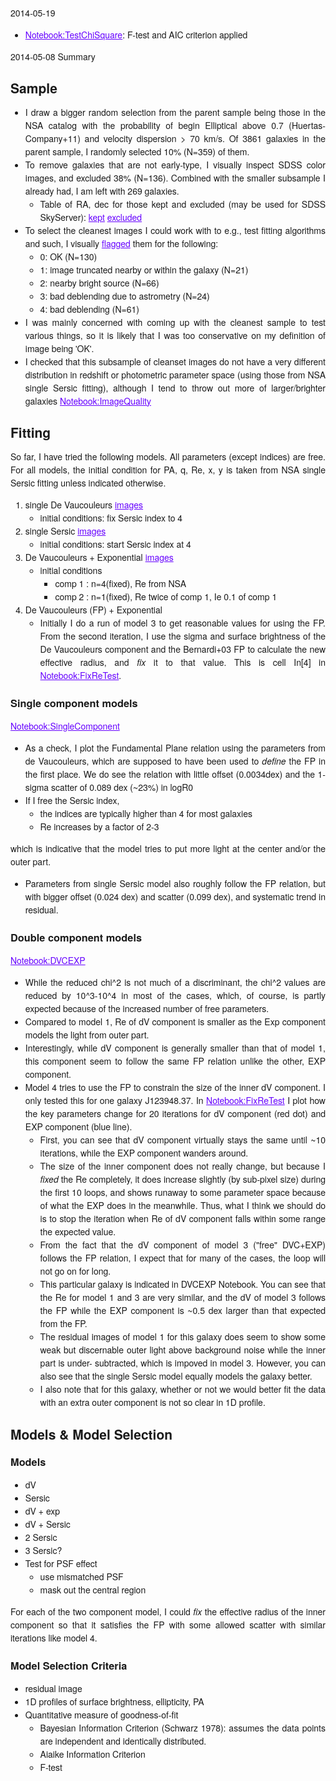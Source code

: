 <style type="text/css">
    body {
        font-family: "HelveticaNeue-Light", "Helvetica Neue Light", "Helvetica Neue", Helvetica, Arial, "Lucida Grande", sans-serif; 
        width: 800px;
        margin: 20px auto;
        text-align: justify;
        line-height: 1.5em;
    }
    table{
        border-collapse:collapse;
    }
    table, th, td {
        border: 1px solid black;
        padding: 5px;
    }
    a, a:visited {
        color: #6600FF;
    }
    a:hover {
        background-color: #99FFCC;
    }
</style>

2014-05-19

* [Notebook:TestChiSquare](http://nbviewer.ipython.org/url/www.astro.princeton.edu/~semyeong/etg/TestChiSquare.ipynb): F-test and AIC criterion applied


2014-05-08 Summary

## Sample

* I draw a bigger random selection from the parent sample being those
in the NSA catalog with the probability of begin Elliptical above 0.7 (Huertas-Company+11) and velocity dispersion > 70 km/s. Of 3861 galaxies in the parent sample, I randomly selected 10% (N=359) of them.
* To remove galaxies that are not early-type, I visually inspect SDSS color images, and excluded 38% (N=136). Combined with the smaller subsample I already had, I am left with 269 galaxies.
    - Table of RA, dec for those kept and excluded (may be used for SDSS SkyServer): [kept](testsample_ra_dec_v1.txt) [excluded](testsample_ra_dec_v0.txt)
* To select the cleanest images I could work with to e.g., test fitting algorithms and such, I visually [flagged](visualflag.dat) them for the following:
    - 0: OK (N=130)
    - 1: image truncated nearby or within the galaxy (N=21)
    - 2: nearby bright source (N=66)
    - 3: bad deblending due to astrometry (N=24)
    - 4: bad deblending (N=61)
* I was mainly concerned with coming up with the cleanest sample to test various things, so it is likely that I was too conservative on my definition of image being 'OK'.
* I checked that this subsample of cleanset images do not have a very different distribution in redshift or photometric parameter space (using those from NSA single Sersic fitting), although I tend to throw out more of larger/brighter galaxies [Notebook:ImageQuality](http://nbviewer.ipython.org/url/www.astro.princeton.edu/~semyeong/etg/ImageQuality.ipynb)

## Fitting

So far, I have tried the following models. All parameters (except indices) are free. For all models, the initial condition for PA, q, Re, x, y is taken from NSA single Sersic fitting unless indicated otherwise.

1. single De Vaucouleurs [images](fit/dvc/images.html)
    * initial conditions: fix Sersic index to 4
2. single Sersic [images](fit/ser/images.html)
    * initial conditions: start Sersic index at 4
3. De Vaucouleurs + Exponential [images](fit/dvcexp/images.html)
    * initial conditions
        + comp 1 : n=4(fixed), Re from NSA
        + comp 2 : n=1(fixed), Re twice of comp 1, Ie 0.1 of comp 1
4. De Vaucouleurs (FP) + Exponential
    * Initially I do a run of model 3 to get reasonable values for using the FP. From the second iteration, I use the sigma and surface brightness of the De Vaucouleurs component and the Bernardi+03 FP to calculate the new effective radius, and _fix_ it to that value. This is cell In[4] in [Notebook:FixReTest](http://nbviewer.ipython.org/url/www.astro.princeton.edu/~semyeong/etg/FixReTest.ipynb).

### Single component models

[Notebook:SingleComponent](http://nbviewer.ipython.org/url/www.astro.princeton.edu/~semyeong/etg/SingleComponent.ipynb)

* As a check, I plot the Fundamental Plane relation using the parameters from de Vaucouleurs, which are supposed to have been used to _define_ the FP in the first place. We do see the relation with little offset (0.0034dex) and the 1-sigma scatter of 0.089 dex (~23%) in logR0
* If I free the Sersic index,
    - the indices are typically higher than 4 for most galaxies
    - Re increases by a factor of 2-3

which is indicative that the model tries to put more light at the center and/or the outer part.

* Parameters from single Sersic model also roughly follow the FP relation, but with bigger offset (0.024 dex) and scatter (0.099 dex), and systematic trend in residual.

### Double component models

[Notebook:DVCEXP](http://nbviewer.ipython.org/url/www.astro.princeton.edu/~semyeong/etg/DVCEXP.ipynb)

* While the reduced chi^2 is not much of a discriminant, the chi^2 values are reduced by 10^3-10^4 in most of the cases, which, of course, is partly expected because of the increased number of free parameters.
* Compared to model 1, Re of dV component is smaller as the Exp component models the light from outer part.
* Interestingly, while dV component is generally smaller than that of model 1, this component seem to follow the same FP relation unlike the other, EXP component.
* Model 4 tries to use the FP to constrain the size of the inner dV component. I only tested this for one galaxy J123948.37. In [Notebook:FixReTest](http://nbviewer.ipython.org/url/www.astro.princeton.edu/~semyeong/etg/FixReTest.ipynb) I plot how the key parameters change for 20 iterations for dV component (red dot) and EXP component (blue line).
    - First, you can see that dV component virtually stays the same until ~10 iterations, while the EXP component wanders around.
    - The size of the inner component does not really change, but because I _fixed_ the Re completely, it does increase slightly (by sub-pixel size) during the first 10 loops, and shows runaway to some parameter space because of what the EXP does in the meanwhile. Thus, what I think we should do is to stop the iteration when Re of dV component falls within some range the expected value.
    - From the fact that the dV component of model 3 ("free" DVC+EXP) follows the FP relation, I expect that for many of the cases, the loop will not go on for long.
    - This particular galaxy is indicated in DVCEXP Notebook. You can see that the Re for model 1 and 3 are very similar, and the dV of model 3 follows the FP while the EXP component is ~0.5 dex larger than that expected from the FP.
    - The residual images of model 1 for this galaxy does seem to show some weak but discernable outer light above background noise while the inner part is under- subtracted, which is impoved in model 3. However, you can also see that the single Sersic model equally models the galaxy better.
    - I also note that for this galaxy, whether or not we would better fit the data with an extra outer component is not so clear in 1D profile.

## Models & Model Selection

### Models

* dV
* Sersic
* dV + exp
* dV + Sersic
* 2 Sersic
* 3 Sersic?
* Test for PSF effect
    - use mismatched PSF
    - mask out the central region

For each of the two component model, I could _fix_ the effective radius of the inner component so that it satisfies the FP with some allowed scatter with similar iterations like model 4.

### Model Selection Criteria

* residual image
* 1D profiles of surface brightness, ellipticity, PA
* Quantitative measure of goodness-of-fit
    -  Bayesian Information Criterion (Schwarz 1978): assumes the data points are independent and identically distributed.
    -  Aiaike Information Criterion
    -  F-test

